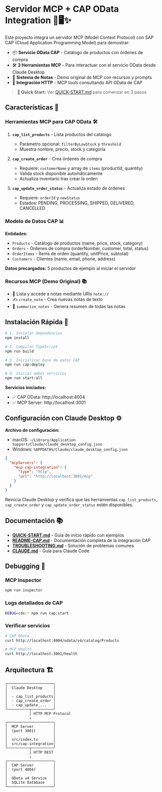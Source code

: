 # Servidor MCP + CAP OData Integration 🚀🖥️✨

Este proyecto integra un servidor MCP (Model Context Protocol) con SAP CAP (Cloud Application Programming Model) para demostrar:

- 📦 **Servicio OData CAP** - Catálogo de productos con órdenes de compra
- 🛠️ **3 Herramientas MCP** - Para interactuar con el servicio OData desde Claude Desktop
- 📄 **Sistema de Notas** - Demo original de MCP con recursos y prompts
- 🔗 **Integración HTTP** - MCP tools consultando API OData de CAP

> **🎯 Quick Start:** Ver [QUICK-START.md](./QUICK-START.md) para comenzar en 3 pasos

## Características 🌟

### Herramientas MCP para CAP OData 🛠️

1. **`cap_list_products`** - Lista productos del catálogo
   - Parámetro opcional: `filterByLowStock` y `threshold`
   - Muestra nombre, precio, stock y categoría

2. **`cap_create_order`** - Crea órdenes de compra
   - Requiere: `customerName` y array de `items` (productId, quantity)
   - Valida stock disponible automáticamente
   - Actualiza inventario tras crear la orden

3. **`cap_update_order_status`** - Actualiza estado de órdenes
   - Requiere: `orderId` y `newStatus`
   - Estados: PENDING, PROCESSING, SHIPPED, DELIVERED, CANCELLED

### Modelo de Datos CAP 📊

**Entidades:**
- `Products` - Catálogo de productos (name, price, stock, category)
- `Orders` - Órdenes de compra (orderNumber, customer, total, status)
- `OrderItems` - Ítems de orden (quantity, unitPrice, subtotal)
- `Customers` - Clientes (name, email, phone, address)

**Datos precargados:** 5 productos de ejemplo al iniciar el servidor

### Recursos MCP (Demo Original) 📚

- 📑 Lista y accede a notas mediante URIs `note://`
- ✍️ `create_note` - Crea nuevas notas de texto
- 📝 `summarize_notes` - Genera resumen de todas las notas

## Instalación Rápida 🚀

```bash
# 1. Instalar dependencias
npm install

# 2. Compilar TypeScript
npm run build

# 3. Inicializar base de datos CAP
npm run cap:deploy

# 4. Iniciar ambos servicios
npm run start:all
```

**Servicios iniciados:**
- ✅ CAP OData: http://localhost:4004
- ✅ MCP Server: http://localhost:3001

## Configuración con Claude Desktop ⚙️

**Archivo de configuración:**
- macOS: `~/Library/Application Support/Claude/claude_desktop_config.json`
- Windows: `%APPDATA%/Claude/claude_desktop_config.json`

```json
{
  "mcpServers": {
    "mcp-cap-integration": {
      "type": "http",
      "url": "http://localhost:3001/mcp"
    }
  }
}
```

Reinicia Claude Desktop y verifica que las herramientas `cap_list_products`, `cap_create_order` y `cap_update_order_status` estén disponibles.

## Documentación 📚

- **[QUICK-START.md](./QUICK-START.md)** - Guía de inicio rápido con ejemplos
- **[README-CAP.md](./README-CAP.md)** - Documentación completa de la integración CAP
- **[TROUBLESHOOTING.md](./TROUBLESHOOTING.md)** - Solución de problemas comunes
- **[CLAUDE.md](./CLAUDE.md)** - Guía para Claude Code

## Debugging 🐞

### MCP Inspector
```bash
npm run inspector
```

### Logs detallados de CAP
```bash
DEBUG=cds:* npm run cap:start
```

### Verificar servicios
```bash
# CAP OData
curl http://localhost:4004/odata/v4/catalog/Products

# MCP Health
curl http://localhost:3001/health
```

## Arquitectura 🏗️

```
┌─────────────────────┐
│  Claude Desktop     │
│                     │
│  - cap_list_products│
│  - cap_create_order │
│  - cap_update_...   │
└──────────┬──────────┘
           │ HTTP MCP Protocol
           ↓
┌─────────────────────┐
│  MCP Server         │
│  (port 3001)        │
│                     │
│  src/index.ts       │
│  src/cap-integration│
└──────────┬──────────┘
           │ HTTP REST
           ↓
┌─────────────────────┐
│  CAP Server         │
│  (port 4004)        │
│                     │
│  OData v4 Service   │
│  SQLite Database    │
└─────────────────────┘
```
